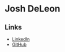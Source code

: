 # Josh DeLeon

## Links 

* [LinkedIn](https://www.linkedin.com/in/jodeleon95/)
* [GitHub](https:www.github.com/JoDeleon95)
